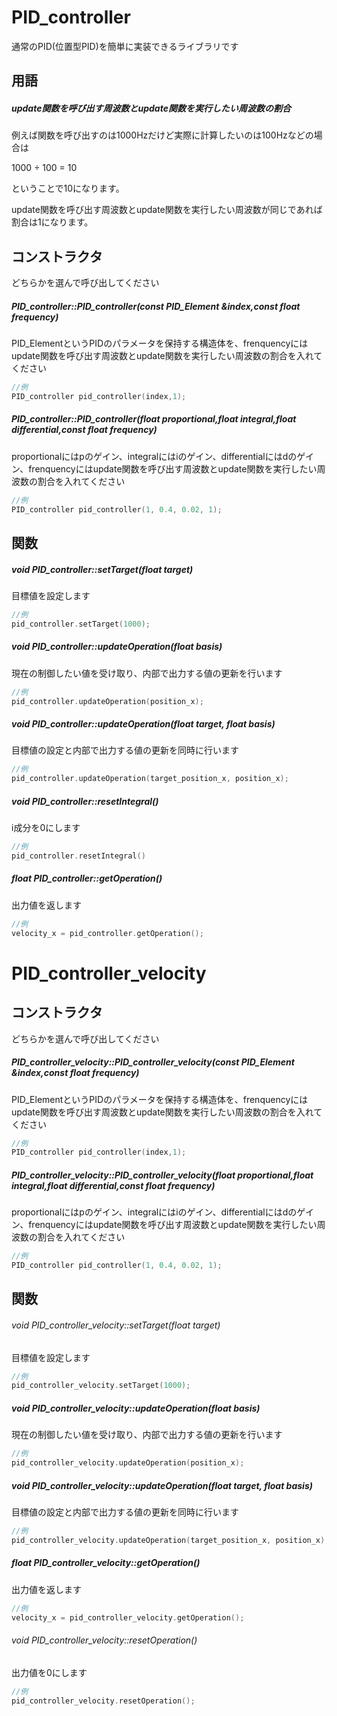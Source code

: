 # PID_controller

通常のPID(位置型PID)を簡単に実装できるライブラリです

## 用語

##### update関数を呼び出す周波数とupdate関数を実行したい周波数の割合

例えば関数を呼び出すのは1000Hzだけど実際に計算したいのは100Hzなどの場合は

1000 ÷ 100 = 10

ということで10になります。

update関数を呼び出す周波数とupdate関数を実行したい周波数が同じであれば割合は1になります。


## コンストラクタ

どちらかを選んで呼び出してください

##### PID_controller::PID_controller(const PID_Element &index,const float frequency)

PID_ElementというPIDのパラメータを保持する構造体を、frenquencyにはupdate関数を呼び出す周波数とupdate関数を実行したい周波数の割合を入れてください
```c++
//例
PID_controller pid_controller(index,1);
```

##### PID_controller::PID_controller(float proportional,float integral,float differential,const float frequency)

proportionalにはpのゲイン、integralにはiのゲイン、differentialにはdのゲイン、frenquencyにはupdate関数を呼び出す周波数とupdate関数を実行したい周波数の割合を入れてください
```c++
//例
PID_controller pid_controller(1, 0.4, 0.02, 1);
```

## 関数

##### void PID_controller::setTarget(float target)

目標値を設定します
```c++
//例
pid_controller.setTarget(1000);
```

##### void PID_controller::updateOperation(float basis)

現在の制御したい値を受け取り、内部で出力する値の更新を行います
```c++
//例
pid_controller.updateOperation(position_x);
```

##### void PID_controller::updateOperation(float target, float basis)

目標値の設定と内部で出力する値の更新を同時に行います
```c++
//例
pid_controller.updateOperation(target_position_x, position_x);
```

##### void PID_controller::resetIntegral()

i成分を0にします
```c++
//例
pid_controller.resetIntegral()
```

##### float PID_controller::getOperation()

出力値を返します


```c++
//例
velocity_x = pid_controller.getOperation();
```




# PID_controller_velocity

## コンストラクタ

どちらかを選んで呼び出してください

##### PID_controller_velocity::PID_controller_velocity(const PID_Element &index,const float frequency)

PID_ElementというPIDのパラメータを保持する構造体を、frenquencyにはupdate関数を呼び出す周波数とupdate関数を実行したい周波数の割合を入れてください
```c++
//例
PID_controller pid_controller(index,1);
```

##### PID_controller_velocity::PID_controller_velocity(float proportional,float integral,float differential,const float frequency)

proportionalにはpのゲイン、integralにはiのゲイン、differentialにはdのゲイン、frenquencyにはupdate関数を呼び出す周波数とupdate関数を実行したい周波数の割合を入れてください
```c++
//例
PID_controller pid_controller(1, 0.4, 0.02, 1);
```

## 関数

###### void PID_controller_velocity::setTarget(float target)

目標値を設定します
```c++
//例
pid_controller_velocity.setTarget(1000);
```

##### void PID_controller_velocity::updateOperation(float basis)

現在の制御したい値を受け取り、内部で出力する値の更新を行います
```c++
//例
pid_controller_velocity.updateOperation(position_x);
```

##### void PID_controller_velocity::updateOperation(float target, float basis)

目標値の設定と内部で出力する値の更新を同時に行います
```c++
//例
pid_controller_velocity.updateOperation(target_position_x, position_x);
```

##### float PID_controller_velocity::getOperation()

出力値を返します
```c++
//例
velocity_x = pid_controller_velocity.getOperation();
```

###### void PID_controller_velocity::resetOperation()

出力値を0にします
```c++
//例
pid_controller_velocity.resetOperation();
```

